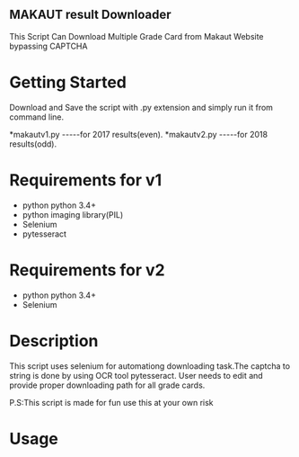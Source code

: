 ## MAKAUT result Downloader
This Script Can Download Multiple Grade Card from Makaut Website bypassing CAPTCHA

Getting Started
============

Download and Save the script with .py extension and simply run it from command line.

*makautv1.py    -----for 2017 results(even).
*makautv2.py 	-----for 2018 results(odd).

Requirements for v1
============

* python python 3.4+
* python imaging library(PIL)
* Selenium
* pytesseract

Requirements for v2
============

* python python 3.4+
* Selenium




Description
============
This script uses selenium for automationg downloading task.The captcha to string is done by using OCR tool pytesseract.
User needs to edit and provide proper downloading path for all grade cards.

P.S:This script is made for fun use this at your own risk

Usage
============
```python3 makautv2.py
```
